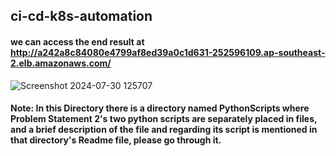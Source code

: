 ## ci-cd-k8s-automation

#### we can access the end result at http://a242a8c84080e4799af8ed39a0c1d631-252596109.ap-southeast-2.elb.amazonaws.com/
![Screenshot 2024-07-30 125707](https://github.com/user-attachments/assets/3a580a3b-dcad-49e9-841b-5f80be55effc)


#### Note: In this Directory there is a directory named PythonScripts where Problem Statement 2's two python scripts are separately placed in files, and a brief description of the file and regarding its script is mentioned in that directory's Readme file, please go through it.

